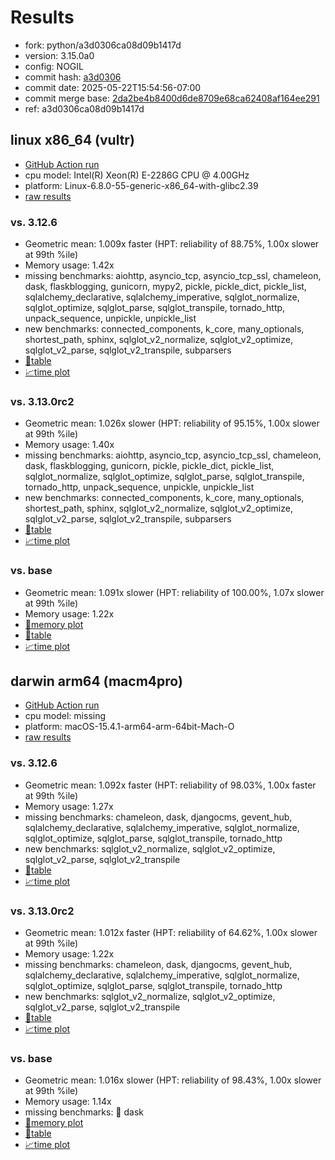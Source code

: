 # Results

- fork: python/a3d0306ca08d09b1417d
- version: 3.15.0a0
- config: NOGIL
- commit hash: [a3d0306](https://github.com/python/cpython/commit/a3d0306)
- commit date: 2025-05-22T15:54:56-07:00
- commit merge base: [2da2be4b8400d6de8709e68ca62408af164ee291](https://github.com/python/cpython/commit/2da2be4b8400d6de8709e68ca62408af164ee291)
- ref: a3d0306ca08d09b1417d

## linux x86_64 (vultr)

- [GitHub Action run](https://github.com/facebookexperimental/free-threading-benchmarking/actions/runs/15199512197)
- cpu model: Intel(R) Xeon(R) E-2286G CPU @ 4.00GHz
- platform: Linux-6.8.0-55-generic-x86_64-with-glibc2.39
- [raw results](bm-20250522-vultr-x86_64-python-a3d0306ca08d09b1417d-3.15.0a0-a3d0306.json)

### vs. 3.12.6

- Geometric mean: 1.009x faster (HPT: reliability of 88.75%, 1.00x slower at 99th %ile)
- Memory usage: 1.42x
- missing benchmarks: aiohttp, asyncio_tcp, asyncio_tcp_ssl, chameleon, dask, flaskblogging, gunicorn, mypy2, pickle, pickle_dict, pickle_list, sqlalchemy_declarative, sqlalchemy_imperative, sqlglot_normalize, sqlglot_optimize, sqlglot_parse, sqlglot_transpile, tornado_http, unpack_sequence, unpickle, unpickle_list
- new benchmarks: connected_components, k_core, many_optionals, shortest_path, sphinx, sqlglot_v2_normalize, sqlglot_v2_optimize, sqlglot_v2_parse, sqlglot_v2_transpile, subparsers
- [📄table](bm-20250522-vultr-x86_64-python-a3d0306ca08d09b1417d-3.15.0a0-a3d0306-vs-3.12.6.md)
- [📈time plot](bm-20250522-vultr-x86_64-python-a3d0306ca08d09b1417d-3.15.0a0-a3d0306-vs-3.12.6.svg)

### vs. 3.13.0rc2

- Geometric mean: 1.026x slower (HPT: reliability of 95.15%, 1.00x slower at 99th %ile)
- Memory usage: 1.40x
- missing benchmarks: aiohttp, asyncio_tcp, asyncio_tcp_ssl, chameleon, dask, flaskblogging, gunicorn, pickle, pickle_dict, pickle_list, sqlglot_normalize, sqlglot_optimize, sqlglot_parse, sqlglot_transpile, tornado_http, unpack_sequence, unpickle, unpickle_list
- new benchmarks: connected_components, k_core, many_optionals, shortest_path, sphinx, sqlglot_v2_normalize, sqlglot_v2_optimize, sqlglot_v2_parse, sqlglot_v2_transpile, subparsers
- [📄table](bm-20250522-vultr-x86_64-python-a3d0306ca08d09b1417d-3.15.0a0-a3d0306-vs-3.13.0rc2.md)
- [📈time plot](bm-20250522-vultr-x86_64-python-a3d0306ca08d09b1417d-3.15.0a0-a3d0306-vs-3.13.0rc2.svg)

### vs. base

- Geometric mean: 1.091x slower (HPT: reliability of 100.00%, 1.07x slower at 99th %ile)
- Memory usage: 1.22x
- [🧠memory plot](bm-20250522-vultr-x86_64-python-a3d0306ca08d09b1417d-3.15.0a0-a3d0306-vs-base-mem.svg)
- [📄table](bm-20250522-vultr-x86_64-python-a3d0306ca08d09b1417d-3.15.0a0-a3d0306-vs-base.md)
- [📈time plot](bm-20250522-vultr-x86_64-python-a3d0306ca08d09b1417d-3.15.0a0-a3d0306-vs-base.svg)

## darwin arm64 (macm4pro)

- [GitHub Action run](https://github.com/facebookexperimental/free-threading-benchmarking/actions/runs/15199512197)
- cpu model: missing
- platform: macOS-15.4.1-arm64-arm-64bit-Mach-O
- [raw results](bm-20250522-macm4pro-arm64-python-a3d0306ca08d09b1417d-3.15.0a0-a3d0306.json)

### vs. 3.12.6

- Geometric mean: 1.092x faster (HPT: reliability of 98.03%, 1.00x faster at 99th %ile)
- Memory usage: 1.27x
- missing benchmarks: chameleon, dask, djangocms, gevent_hub, sqlalchemy_declarative, sqlalchemy_imperative, sqlglot_normalize, sqlglot_optimize, sqlglot_parse, sqlglot_transpile, tornado_http
- new benchmarks: sqlglot_v2_normalize, sqlglot_v2_optimize, sqlglot_v2_parse, sqlglot_v2_transpile
- [📄table](bm-20250522-macm4pro-arm64-python-a3d0306ca08d09b1417d-3.15.0a0-a3d0306-vs-3.12.6.md)
- [📈time plot](bm-20250522-macm4pro-arm64-python-a3d0306ca08d09b1417d-3.15.0a0-a3d0306-vs-3.12.6.svg)

### vs. 3.13.0rc2

- Geometric mean: 1.012x faster (HPT: reliability of 64.62%, 1.00x slower at 99th %ile)
- Memory usage: 1.22x
- missing benchmarks: chameleon, dask, djangocms, gevent_hub, sqlalchemy_declarative, sqlalchemy_imperative, sqlglot_normalize, sqlglot_optimize, sqlglot_parse, sqlglot_transpile, tornado_http
- new benchmarks: sqlglot_v2_normalize, sqlglot_v2_optimize, sqlglot_v2_parse, sqlglot_v2_transpile
- [📄table](bm-20250522-macm4pro-arm64-python-a3d0306ca08d09b1417d-3.15.0a0-a3d0306-vs-3.13.0rc2.md)
- [📈time plot](bm-20250522-macm4pro-arm64-python-a3d0306ca08d09b1417d-3.15.0a0-a3d0306-vs-3.13.0rc2.svg)

### vs. base

- Geometric mean: 1.016x slower (HPT: reliability of 98.43%, 1.00x slower at 99th %ile)
- Memory usage: 1.14x
- missing benchmarks: 🔴 dask
- [🧠memory plot](bm-20250522-macm4pro-arm64-python-a3d0306ca08d09b1417d-3.15.0a0-a3d0306-vs-base-mem.svg)
- [📄table](bm-20250522-macm4pro-arm64-python-a3d0306ca08d09b1417d-3.15.0a0-a3d0306-vs-base.md)
- [📈time plot](bm-20250522-macm4pro-arm64-python-a3d0306ca08d09b1417d-3.15.0a0-a3d0306-vs-base.svg)

